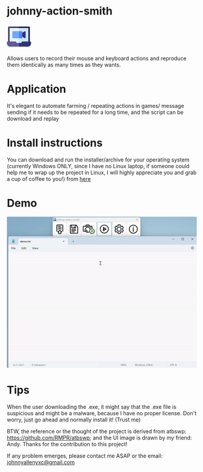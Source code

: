 # johnny-action-smith
![Logo](./img/icon.png)

Allows users to record their mouse and keyboard actions and reproduce them identically as many times as they wants.

# Application
It's elegant to automate farming / repeating actions in games/ message sending if it needs to be repeated for a long time, and the script can be download and replay 

# Install instructions
You can download and run the installer/archive for your operating system (currently Windows ONLY, since I have no Linux laptop, if someone could help me to wrap up the project in Linux, I will highly appreciate you and grab a cup of coffee to you!) 
from [here](https://github.com/Johnnyallen07/Mouse_Keyboard_Action_Recording/releases/tag/1.0.0)

# Demo
![35s demo](demo.gif)

# Tips
When the user downloading the .exe, it might say that the .exe file is suspicious and might be a malware, because I have no proper license. Don't worry, just go ahead and normally install it! (Trust me)

BTW, the reference or the thought of the project is derived from atbswp: https://github.com/RMPR/atbswp; and the UI image is drawn by my friend: Andy. Thanks for the contribution to this project!

If any problem emerges, please contact me ASAP or the email: johnnyallenyxc@gmail.com 

